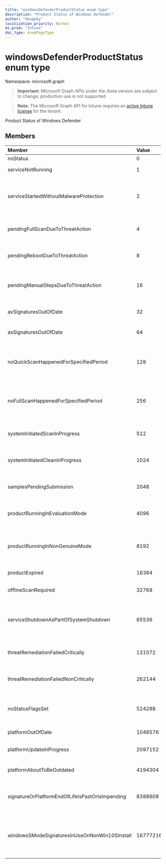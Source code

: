 ```yaml
---
title: "windowsDefenderProductStatus enum type"
description: "Product Status of Windows Defender"
author: "dougeby"
localization_priority: Normal
ms.prod: "Intune"
doc_type: enumPageType
---
```


# windowsDefenderProductStatus enum type

Namespace: microsoft.graph

> **Important:** Microsoft Graph APIs under the /beta version are subject to change; production use is not supported.

> **Note:** The Microsoft Graph API for Intune requires an [active Intune license](https://go.microsoft.com/fwlink/?linkid=839381) for the tenant.

Product Status of Windows Defender

## Members
|Member|Value|Description|
|:---|:---|:---|
|noStatus|0|No status|
|serviceNotRunning|1|Service not running|
|serviceStartedWithoutMalwareProtection|2|Service started without any malware protection engine|
|pendingFullScanDueToThreatAction|4|Pending full scan due to threat action|
|pendingRebootDueToThreatAction|8|Pending reboot due to threat action|
|pendingManualStepsDueToThreatAction|16|Pending manual steps due to threat action |
|avSignaturesOutOfDate|32|AV signatures out of date|
|asSignaturesOutOfDate|64|AS signatures out of date|
|noQuickScanHappenedForSpecifiedPeriod|128|No quick scan has happened for a specified period|
|noFullScanHappenedForSpecifiedPeriod|256|No full scan has happened for a specified period|
|systemInitiatedScanInProgress|512|System initiated scan in progress|
|systemInitiatedCleanInProgress|1024|System initiated clean in progress|
|samplesPendingSubmission|2048|There are samples pending submission|
|productRunningInEvaluationMode|4096|Product running in evaluation mode|
|productRunningInNonGenuineMode|8192|Product running in non-genuine Windows mode|
|productExpired|16384|Product expired|
|offlineScanRequired|32768|Off-line scan required|
|serviceShutdownAsPartOfSystemShutdown|65536|Service is shutting down as part of system shutdown|
|threatRemediationFailedCritically|131072|Threat remediation failed critically|
|threatRemediationFailedNonCritically|262144|Threat remediation failed non-critically|
|noStatusFlagsSet|524288|No status flags set (well initialized state)|
|platformOutOfDate|1048576|Platform is out of date|
|platformUpdateInProgress|2097152|Platform update is in progress|
|platformAboutToBeOutdated|4194304|Platform is about to be outdated|
|signatureOrPlatformEndOfLifeIsPastOrIsImpending|8388608|Signature or platform end of life is past or is impending|
|windowsSModeSignaturesInUseOnNonWin10SInstall|16777216|Windows SMode signatures still in use on non-Win10S install|



